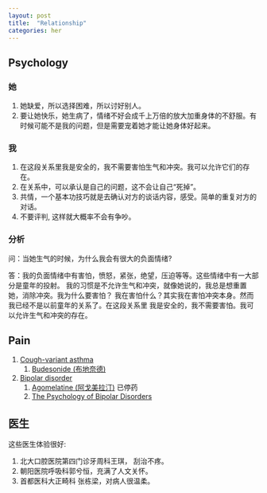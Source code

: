 ```yaml
---
layout: post
title:  "Relationship"
categories: her 
---
```


## Psychology 

### 她
1. 她缺爱，所以选择困难，所以讨好别人。
1. 要让她快乐，她生病了，情绪不好会成千上万倍的放大加重身体的不舒服。有时候可能不是我的问题，但是需要宠着她才能让她身体好起来。

### 我
1. 在这段关系里我是安全的，我不需要害怕生气和冲突。我可以允许它们的存在。
1. 在关系中，可以承认是自己的问题，这不会让自己“死掉”。
1. 共情，一个基本功技巧就是去确认对方的谈话内容，感受。简单的重复对方的对话。
1. 不要评判, 这样就大概率不会有争吵。

### 分析
问：当她生气的时候，为什么我会有很大的负面情绪?

答：我的负面情绪中有害怕，愤怒，紧张，绝望，压迫等等。这些情绪中有一大部分是童年的投射。
我的习惯是不允许生气和冲突，就像她说的，我总是想重置她，消除冲突。我为什么要害怕？
我在害怕什么？其实我在害怕冲突本身。然而我已经不是以前童年的关系了。在这段关系里
我是安全的，我不需要害怕。我可以允许生气和冲突的存在。

## Pain 
1. [Cough-variant asthma][cva] 
    1. [Budesonide (布地奈德)][Budesonide]
1. [Bipolar disorder][bipolar]
    1. [Agomelatine (阿戈美拉汀)][Agomelatine] 已停药
    1. [The Psychology of Bipolar Disorders][psychology-bipolar]

[cva]: https://www.webmd.com/asthma/guide/cough-variant-asthma
[Budesonide]: https://en.wikipedia.org/wiki/Budesonide
[bipolar]: https://en.wikipedia.org/wiki/Bipolar_disorder 
[Agomelatine]: https://en.wikipedia.org/wiki/Agomelatine
[psychology-bipolar]: https://psykologtidsskriftet.no/2007/05/psychology-bipolar-disorders


## 医生

这些医生体验很好:
1. 北大口腔医院第四门诊牙周科王琪， 刮治不疼。
1. 朝阳医院呼吸科郭兮恒，充满了人文关怀。
1. 首都医科大正畸科 张栋梁，对病人很温柔。
